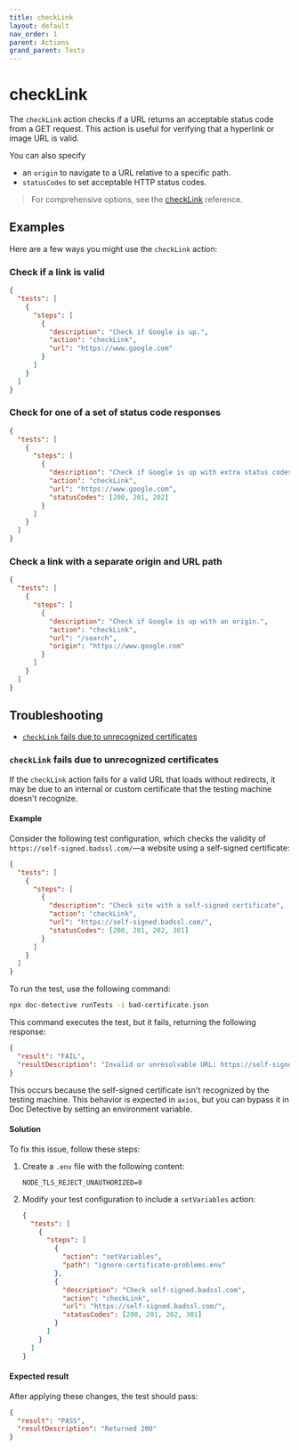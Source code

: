 ```yaml
---
title: checkLink
layout: default
nav_order: 1
parent: Actions
grand_parent: Tests
---
```


# checkLink

The `checkLink` action checks if a URL returns an acceptable status code from a GET request. This action is useful for verifying that a hyperlink or image URL is valid.

You can also specify

- an `origin` to navigate to a URL relative to a specific path.
- `statusCodes` to set acceptable HTTP status codes.

> For comprehensive options, see the [checkLink](/docs/references/schemas/checkLink) reference.

## Examples

Here are a few ways you might use the `checkLink` action:

### Check if a link is valid

```json
{
  "tests": [
    {
      "steps": [
        {
          "description": "Check if Google is up.",
          "action": "checkLink",
          "url": "https://www.google.com"
        }
      ]
    }
  ]
}
```

### Check for one of a set of status code responses

```json
{
  "tests": [
    {
      "steps": [
        {
          "description": "Check if Google is up with extra status codes.",
          "action": "checkLink",
          "url": "https://www.google.com",
          "statusCodes": [200, 201, 202]
        }
      ]
    }
  ]
}
```

### Check a link with a separate origin and URL path

```json
{
  "tests": [
    {
      "steps": [
        {
          "description": "Check if Google is up with an origin.",
          "action": "checkLink",
          "url": "/search",
          "origin": "https://www.google.com"
        }
      ]
    }
  ]
}
```

## Troubleshooting

- [`checkLink` fails due to unrecognized certificates](#checklink-fails-due-to-unrecognized-certificates)

### `checkLink` fails due to unrecognized certificates

If the `checkLink` action fails for a valid URL that loads without redirects, it may be due to an internal or custom certificate that the testing machine doesn't recognize.

#### Example

Consider the following test configuration, which checks the validity of `https://self-signed.badssl.com/`—a website using a self-signed certificate:

```json title="bad-certificate.json"
{
  "tests": [
    {
      "steps": [
        {
          "description": "Check site with a self-signed certificate",
          "action": "checkLink",
          "url": "https://self-signed.badssl.com/",
          "statusCodes": [200, 201, 202, 301]
        }
      ]
    }
  ]
}
```

To run the test, use the following command:

```bash
npx doc-detective runTests -i bad-certificate.json
```

This command executes the test, but it fails, returning the following response:

```json
{
  "result": "FAIL",
  "resultDescription": "Invalid or unresolvable URL: https://self-signed.badssl.com/"
}
```

This occurs because the self-signed certificate isn't recognized by the testing machine. This behavior is expected in `axios`, but you can bypass it in Doc Detective by setting an environment variable.

#### Solution

To fix this issue, follow these steps:

1. Create a `.env` file with the following content:

   ```text title="ignore-certificate-problems.env"
   NODE_TLS_REJECT_UNAUTHORIZED=0
   ```

2. Modify your test configuration to include a `setVariables` action:

   ```json title="bad-certificate.json" {5-8}
   {
     "tests": [
       {
         "steps": [
           {
             "action": "setVariables",
             "path": "ignore-certificate-problems.env"
           },
           {
             "description": "Check self-signed.badssl.com",
             "action": "checkLink",
             "url": "https://self-signed.badssl.com/",
             "statusCodes": [200, 201, 202, 301]
           }
         ]
       }
     ]
   }
   ```

#### Expected result

After applying these changes, the test should pass:

```json
{
  "result": "PASS",
  "resultDescription": "Returned 200"
}
```
